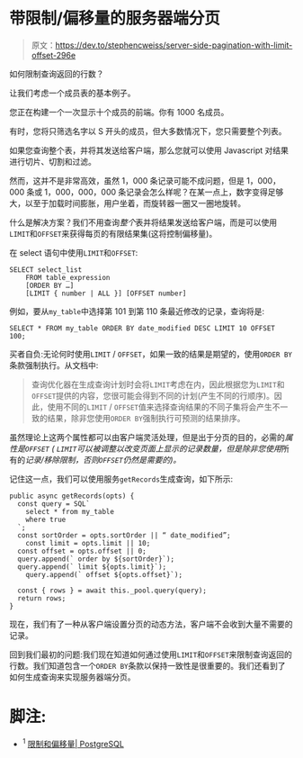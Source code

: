 # 带限制/偏移量的服务器端分页

> 原文：<https://dev.to/stephencweiss/server-side-pagination-with-limit-offset-296e>

如何限制查询返回的行数？

让我们考虑一个成员表的基本例子。

您正在构建一个一次显示十个成员的前端。你有 1000 名成员。

有时，您将只筛选名字以 S 开头的成员，但大多数情况下，您只需要整个列表。

如果您查询整个表，并将其发送给客户端，那么您就可以使用 Javascript 对结果进行切片、切割和过滤。

然而，这并不是非常高效，虽然 1，000 条记录可能不成问题，但是 1，000，000 条或 1，000，000，000 条记录会怎么样呢？在某一点上，数字变得足够大，以至于加载时间膨胀，用户坐着，而旋转器一圈又一圈地旋转。

什么是解决方案？我们不用查询*整个*表并将结果发送给客户端，而是可以使用`LIMIT`和`OFFSET`来获得每页的有限结果集(这将控制偏移量)。

在 select 语句中使用`LIMIT`和`OFFSET`:

```
SELECT select_list
    FROM table_expression
    [ORDER BY …]
    [LIMIT { number | ALL }] [OFFSET number] 
```

例如，要从`my_table`中选择第 101 到第 110 条最近修改的记录，查询将是:

```
SELECT * FROM my_table ORDER BY date_modified DESC LIMIT 10 OFFSET 100; 
```

买者自负:无论何时使用`LIMIT` / `OFFSET`，如果一致的结果是期望的，使用`ORDER BY`条款强制执行。从文档中:

> 查询优化器在生成查询计划时会将`LIMIT`考虑在内，因此根据您为`LIMIT`和`OFFSET`提供的内容，您很可能会得到不同的计划(产生不同的行顺序)。因此，使用不同的`LIMIT` / `OFFSET`值来选择查询结果的不同子集将会产生不一致的结果，除非您使用`ORDER BY`强制执行可预测的结果排序。

虽然理论上这两个属性都可以由客户端灵活处理，但是出于分页的目的，必需的*属性是`OFFSET` ( `LIMIT`可以被调整以改变页面上显示的记录数量，但是除非您使用*所有的*记录/移除限制，否则`OFFSET`仍然是需要的)。*

记住这一点，我们可以使用服务`getRecords`生成查询，如下所示:

```
public async getRecords(opts) {
  const query = SQL`
    select * from my_table
    where true
  `;
  const sortOrder = opts.sortOrder || “ date_modified”;
    const limit = opts.limit || 10;
  const offset = opts.offset || 0;
  query.append(` order by ${sortOrder}`);
  query.append(` limit ${opts.limit}`);
    query.append(` offset ${opts.offset}`);

  const { rows } = await this._pool.query(query);
  return rows;
} 
```

现在，我们有了一种从客户端设置分页的动态方法，客户端不会收到大量不需要的记录。

回到我们最初的问题:我们现在知道如何通过使用`LIMIT`和`OFFSET`来限制查询返回的行数。我们知道包含一个`ORDER BY`条款以保持一致性是很重要的。我们还看到了如何生成查询来实现服务器端分页。

# 脚注:

*   <sup>1</sup> [限制和偏移量| PostgreSQL](https://www.postgresql.org/docs/current/queries-limit.html)